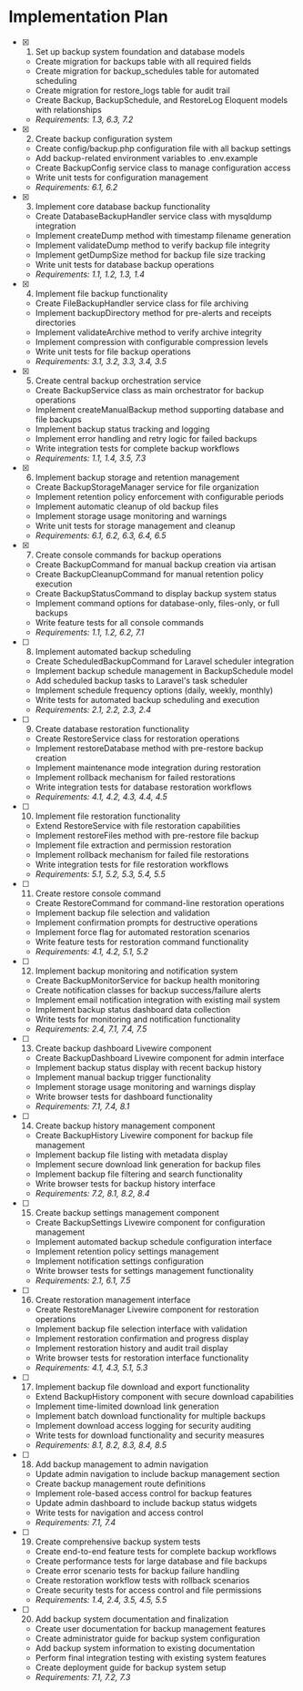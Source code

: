 # Implementation Plan

- [x] 1. Set up backup system foundation and database models
  - Create migration for backups table with all required fields
  - Create migration for backup_schedules table for automated scheduling
  - Create migration for restore_logs table for audit trail
  - Create Backup, BackupSchedule, and RestoreLog Eloquent models with relationships
  - _Requirements: 1.3, 6.3, 7.2_

- [x] 2. Create backup configuration system
  - Create config/backup.php configuration file with all backup settings
  - Add backup-related environment variables to .env.example
  - Create BackupConfig service class to manage configuration access
  - Write unit tests for configuration management
  - _Requirements: 6.1, 6.2_

- [x] 3. Implement core database backup functionality
  - Create DatabaseBackupHandler service class with mysqldump integration
  - Implement createDump method with timestamp filename generation
  - Implement validateDump method to verify backup file integrity
  - Implement getDumpSize method for backup file size tracking
  - Write unit tests for database backup operations
  - _Requirements: 1.1, 1.2, 1.3, 1.4_

- [x] 4. Implement file backup functionality
  - Create FileBackupHandler service class for file archiving
  - Implement backupDirectory method for pre-alerts and receipts directories
  - Implement validateArchive method to verify archive integrity
  - Implement compression with configurable compression levels
  - Write unit tests for file backup operations
  - _Requirements: 3.1, 3.2, 3.3, 3.4, 3.5_

- [x] 5. Create central backup orchestration service
  - Create BackupService class as main orchestrator for backup operations
  - Implement createManualBackup method supporting database and file backups
  - Implement backup status tracking and logging
  - Implement error handling and retry logic for failed backups
  - Write integration tests for complete backup workflows
  - _Requirements: 1.1, 1.4, 3.5, 7.3_

- [x] 6. Implement backup storage and retention management
  - Create BackupStorageManager service for file organization
  - Implement retention policy enforcement with configurable periods
  - Implement automatic cleanup of old backup files
  - Implement storage usage monitoring and warnings
  - Write unit tests for storage management and cleanup
  - _Requirements: 6.1, 6.2, 6.3, 6.4, 6.5_

- [x] 7. Create console commands for backup operations
  - Create BackupCommand for manual backup creation via artisan
  - Create BackupCleanupCommand for manual retention policy execution
  - Create BackupStatusCommand to display backup system status
  - Implement command options for database-only, files-only, or full backups
  - Write feature tests for all console commands
  - _Requirements: 1.1, 1.2, 6.2, 7.1_

- [ ] 8. Implement automated backup scheduling
  - Create ScheduledBackupCommand for Laravel scheduler integration
  - Implement backup schedule management in BackupSchedule model
  - Add scheduled backup tasks to Laravel's task scheduler
  - Implement schedule frequency options (daily, weekly, monthly)
  - Write tests for automated backup scheduling and execution
  - _Requirements: 2.1, 2.2, 2.3, 2.4_

- [ ] 9. Create database restoration functionality
  - Create RestoreService class for restoration operations
  - Implement restoreDatabase method with pre-restore backup creation
  - Implement maintenance mode integration during restoration
  - Implement rollback mechanism for failed restorations
  - Write integration tests for database restoration workflows
  - _Requirements: 4.1, 4.2, 4.3, 4.4, 4.5_

- [ ] 10. Implement file restoration functionality
  - Extend RestoreService with file restoration capabilities
  - Implement restoreFiles method with pre-restore file backup
  - Implement file extraction and permission restoration
  - Implement rollback mechanism for failed file restorations
  - Write integration tests for file restoration workflows
  - _Requirements: 5.1, 5.2, 5.3, 5.4, 5.5_

- [ ] 11. Create restore console command
  - Create RestoreCommand for command-line restoration operations
  - Implement backup file selection and validation
  - Implement confirmation prompts for destructive operations
  - Implement force flag for automated restoration scenarios
  - Write feature tests for restoration command functionality
  - _Requirements: 4.1, 4.2, 5.1, 5.2_

- [ ] 12. Implement backup monitoring and notification system
  - Create BackupMonitorService for backup health monitoring
  - Create notification classes for backup success/failure alerts
  - Implement email notification integration with existing mail system
  - Implement backup status dashboard data collection
  - Write tests for monitoring and notification functionality
  - _Requirements: 2.4, 7.1, 7.4, 7.5_

- [ ] 13. Create backup dashboard Livewire component
  - Create BackupDashboard Livewire component for admin interface
  - Implement backup status display with recent backup history
  - Implement manual backup trigger functionality
  - Implement storage usage monitoring and warnings display
  - Write browser tests for dashboard functionality
  - _Requirements: 7.1, 7.4, 8.1_

- [ ] 14. Create backup history management component
  - Create BackupHistory Livewire component for backup file management
  - Implement backup file listing with metadata display
  - Implement secure download link generation for backup files
  - Implement backup file filtering and search functionality
  - Write browser tests for backup history interface
  - _Requirements: 7.2, 8.1, 8.2, 8.4_

- [ ] 15. Create backup settings management component
  - Create BackupSettings Livewire component for configuration management
  - Implement automated backup schedule configuration interface
  - Implement retention policy settings management
  - Implement notification settings configuration
  - Write browser tests for settings management functionality
  - _Requirements: 2.1, 6.1, 7.5_

- [ ] 16. Create restoration management interface
  - Create RestoreManager Livewire component for restoration operations
  - Implement backup file selection interface with validation
  - Implement restoration confirmation and progress display
  - Implement restoration history and audit trail display
  - Write browser tests for restoration interface functionality
  - _Requirements: 4.1, 4.3, 5.1, 5.3_

- [ ] 17. Implement backup file download and export functionality
  - Extend BackupHistory component with secure download capabilities
  - Implement time-limited download link generation
  - Implement batch download functionality for multiple backups
  - Implement download access logging for security auditing
  - Write tests for download functionality and security measures
  - _Requirements: 8.1, 8.2, 8.3, 8.4, 8.5_

- [ ] 18. Add backup management to admin navigation
  - Update admin navigation to include backup management section
  - Create backup management route definitions
  - Implement role-based access control for backup features
  - Update admin dashboard to include backup status widgets
  - Write tests for navigation and access control
  - _Requirements: 7.1, 7.4_

- [ ] 19. Create comprehensive backup system tests
  - Create end-to-end feature tests for complete backup workflows
  - Create performance tests for large database and file backups
  - Create error scenario tests for backup failure handling
  - Create restoration workflow tests with rollback scenarios
  - Create security tests for access control and file permissions
  - _Requirements: 1.4, 2.4, 3.5, 4.5, 5.5_

- [ ] 20. Add backup system documentation and finalization
  - Create user documentation for backup management features
  - Create administrator guide for backup system configuration
  - Add backup system information to existing documentation
  - Perform final integration testing with existing system features
  - Create deployment guide for backup system setup
  - _Requirements: 7.1, 7.2, 7.3_